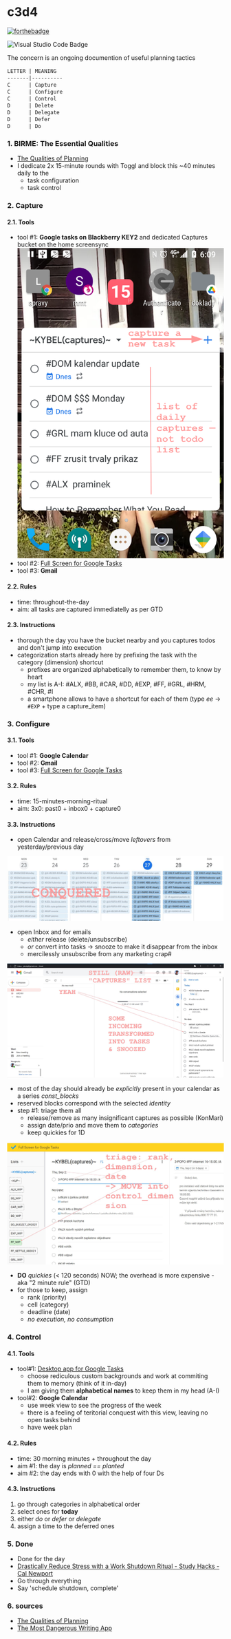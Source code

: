 # c3d4
[![forthebadge](https://forthebadge.com/images/badges/just-plain-nasty.svg)](https://forthebadge.com)

![Visual Studio Code Badge](https://img.shields.io/badge/Visual%20Studio%20Code-007ACC?logo=visualstudiocode&logoColor=fff&style=flat)

The concern is an ongoing documention of useful planning tactics

```
LETTER | MEANING
-------|----------
C      | Capture
C      | Configure
C      | Control
D      | Delete
D      | Delegate
D      | Defer
D      | Do
```

### 1. BIRME: The Essential Qualities
* [The Qualities of Planning](./assets/The-Qualities-of-Planning.md)
* I dedicate 2x 15-minute rounds with Toggl and block this ~40 minutes daily to the
    - task configuration
    - task control

### 2. Capture
#### 2.1. Tools
* tool #1: **Google tasks on Blackberry KEY2** and dedicated Captures bucket on the home screensync
    ![](./assets/img003051.png)
* tool #2: [Full Screen for Google Tasks][#2]
* tool #3: **Gmail** 

#### 2.2. Rules
* time: throughout-the-day
* aim: all tasks are captured immediatelly as per GTD

#### 2.3. Instructions
* thorough the day you have the bucket nearby and you captures todos and don't jump into execution
* categorization starts already here by prefixing the task with the category (dimension) shortcut
    - prefixes are organized alphabetically to remember them, to know by heart
    - my list is A-I: #ALX, #BB, #CAR, #DD, #EXP, #FF, #GRL, #HRM, #CHR, #I
    - a smartphone allows to have a shortcut for each of them (type *ee* → `#EXP` + type a capture_item)

### 3. Configure 
#### 3.1. Tools
* tool #1: **Google Calendar**
* tool #2: **Gmail**
* tool #3: [Full Screen for Google Tasks][#2]

#### 3.2. Rules
* time: 15-minutes-morning-ritual
* aim: 3x0: past0 + inbox0 + capture0

#### 3.3. Instructions
* open Calendar and release/cross/move _leftovers_ from yesterday/previous day

![](./assets/img003068.jpg)

* open Inbox and for emails
    - _either_ release (delete/unsubscribe)
    - _or_ convert into tasks → snooze to make it disappear from the inbox
    - mercilessly unsubscribe from any marketing crap#

![](./assets/img003070.jpg)

* most of the day should already be _explicitly_ present in your calendar as a series *const_blocks*
* reserved blocks correspond with the selected _identity_ 
* step #1: triage them all
    - release/remove as many insignificant captures as possible (KonMari)
    - assign date/prio and move them to _categories_
    - keep quickies for 1D

![](./assets/img003073.jpg)

* **DO** *quickies* (< 120 seconds) NOW; the overhead is more expensive - aka "2 minute rule" (GTD)
* for those to keep, assign
    - rank (priority)
    - cell (category)
    - deadline (date)
    - _no execution, no consumption_

### 4. Control
#### 4.1. Tools
* tool#1: [Desktop app for Google Tasks][#1]
    - choose rediculous custom backgrounds and work at commiting them to memory (think of it in-day)
    - I am giving them **alphabetical names** to keep them in my head (A-I)
* tool#2: **Google Calendar**
    - use week view to see the progress of the week
    - there is a feeling of teritorial conquest with this view, leaving no open tasks behind
    - have week plan


#### 4.2. Rules
* time: 30 morning minutes + throughout the day
* aim #1: the day is _planned == planted_ 
* aim #2: the day ends with 0 with the help of four Ds

#### 4.3. Instructions
1. go through categories in alphabetical order
2. select ones for **today**
3. either *do* or *defer* or *delegate*
4. assign a time to the deferred ones

### 5. Done
* Done for the day
* [Drastically Reduce Stress with a Work Shutdown Ritual - Study Hacks - Cal Newport](https://www.calnewport.com/blog/2009/06/08/drastically-reduce-stress-with-a-work-shutdown-ritual/)
* Go through everything
* Say 'schedule shutdown, complete'

### 6. sources
* [The Qualities of Planning](..\productivity\2021-03-18-The-Qualities-of-Planning.md)
* [The Most Dangerous Writing App](https://www.squibler.io/dangerous-writing-prompt-app)

[#1]: https://chrome.google.com/webstore/detail/desktop-app-for-google-ta/lpofefdiokgmcdnnaigddelnfamkkghi
[#2]: https://chrome.google.com/webstore/detail/full-screen-for-google-ta/ndbaejgcaecffnhlmdghchfehkflgfkj
[#3]: https://www.squibler.io/dangerous-writing-prompt-app
[#4]: https://tim.blog/2015/01/15/morning-pages/